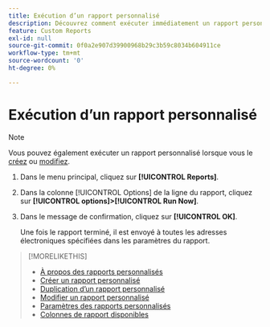 ```yaml
---
title: Exécution d’un rapport personnalisé
description: Découvrez comment exécuter immédiatement un rapport personnalisé.
feature: Custom Reports
exl-id: null
source-git-commit: 0f0a2e907d39900968b29c3b59c8034b604911ce
workflow-type: tm+mt
source-wordcount: '0'
ht-degree: 0%

---
```



# Exécution d’un rapport personnalisé

>[!NOTE]
>
>Vous pouvez également exécuter un rapport personnalisé lorsque vous le [créez](report-create.md) ou [modifiez](report-edit.md).

1. Dans le menu principal, cliquez sur **[!UICONTROL Reports]**.
1. Dans la colonne [!UICONTROL Options] de la ligne du rapport, cliquez sur **[!UICONTROL options]>[!UICONTROL Run Now]**.
1. Dans le message de confirmation, cliquez sur **[!UICONTROL OK]**.

   Une fois le rapport terminé, il est envoyé à toutes les adresses électroniques spécifiées dans les paramètres du rapport.

>[!MORELIKETHIS]
>
>* [À propos des rapports personnalisés](/help/dsp/reports/report-about.md)
>* [Créer un rapport personnalisé](/help/dsp/reports/report-create.md)
>* [Duplication d’un rapport personnalisé](/help/dsp/reports/report-copy.md)
>* [Modifier un rapport personnalisé](/help/dsp/reports/report-edit.md)
>* [Paramètres des rapports personnalisés](/help/dsp/reports/report-settings.md)
>* [Colonnes de rapport disponibles](/help/dsp/reports/report-columns.md)

